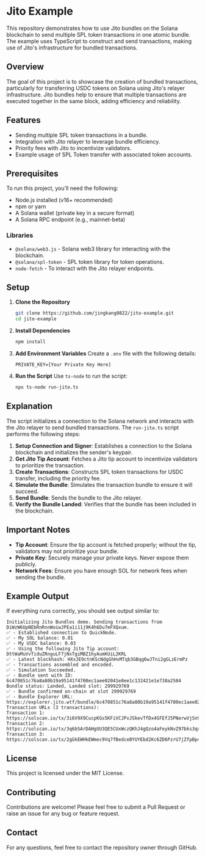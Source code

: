 # Jito Example

This repository demonstrates how to use Jito bundles on the Solana blockchain to send multiple SPL token transactions in one atomic bundle. The example uses TypeScript to construct and send transactions, making use of Jito's infrastructure for bundled transactions.

## Overview

The goal of this project is to showcase the creation of bundled transactions, particularly for transferring USDC tokens on Solana using Jito's relayer infrastructure. Jito bundles help to ensure that multiple transactions are executed together in the same block, adding efficiency and reliability.

## Features

- Sending multiple SPL token transactions in a bundle.
- Integration with Jito relayer to leverage bundle efficiency.
- Priority fees with Jito to incentivize validators.
- Example usage of SPL Token transfer with associated token accounts.

## Prerequisites

To run this project, you'll need the following:

- Node.js installed (v16+ recommended)
- npm or yarn
- A Solana wallet (private key in a secure format)
- A Solana RPC endpoint (e.g., mainnet-beta)

### Libraries

- `@solana/web3.js` - Solana web3 library for interacting with the blockchain.
- `@solana/spl-token` - SPL token library for token operations.
- `node-fetch` - To interact with the Jito relayer endpoints.

## Setup

1. **Clone the Repository**

   ```sh
   git clone https://github.com/jingkang0822/jito-example.git
   cd jito-example
   ```

2. **Install Dependencies**

   ```sh
   npm install
   ```

3. **Add Environment Variables**
   Create a `.env` file with the following details:

   ```
   PRIVATE_KEY=[Your Private Key Here]
   ```

4. **Run the Script**
   Use `ts-node` to run the script:
   ```sh
   npx ts-node run-jito.ts
   ```

## Explanation

The script initializes a connection to the Solana network and interacts with the Jito relayer to send bundled transactions. The `run-jito.ts` script performs the following steps:

1. **Setup Connection and Signer**: Establishes a connection to the Solana blockchain and initializes the sender's keypair.
2. **Get Jito Tip Account**: Fetches a Jito tip account to incentivize validators to prioritize the transaction.
3. **Create Transactions**: Constructs SPL token transactions for USDC transfer, including the priority fee.
4. **Simulate the Bundle**: Simulates the transaction bundle to ensure it will succeed.
5. **Send Bundle**: Sends the bundle to the Jito relayer.
6. **Verify the Bundle Landed**: Verifies that the bundle has been included in the blockchain.

## Important Notes

- **Tip Account**: Ensure the tip account is fetched properly; without the tip, validators may not prioritize your bundle.
- **Private Key**: Securely manage your private keys. Never expose them publicly.
- **Network Fees**: Ensure you have enough SOL for network fees when sending the bundle.

## Example Output

If everything runs correctly, you should see output similar to:

```
Initializing Jito Bundles demo. Sending transactions from DiWzW6UpNEbRnRnnWoiwJPEa1i11j9K4h6Du7mFXQxum.
✅ - Established connection to QuickNode.
✅ - My SOL balance: 0.01
✅ - My USDC balance: 0.03
✅ - Using the following Jito Tip account: DttWaMuVvTiduZRnguLF7jNxTgiMBZ1hyAumKUiL2KRL
✅ - Latest blockhash: HXxJE9ctnKScNdgGhHvMTqb3GBqg6wJTni2gGLzErmPz
✅ - Transactions assembled and encoded.
✅ - Simulation Succeeded.
✅ - Bundle sent with ID: 6c470851c76a8a80b19a95141f4700ec1aee02041e8ee1c132421e1e738a2584
Bundle status: Landed, Landed slot: 299929769
✅ - Bundle confirmed on-chain at slot 299929769
✅ - Bundle Explorer URL: https://explorer.jito.wtf/bundle/6c470851c76a8a80b19a95141f4700ec1aee02041e8ee1c132421e1e738a2584
Transaction URLs (3 transactions):
Transaction 1: https://solscan.io/tx/3i6V9X9CucpKGs5KFiVCJPvJSkevTfDx4SFEfJ5PNorwVjSn94tfHAF659n3z31iU3BqERMDXN8QPBg82kFVyCgm
Transaction 2: https://solscan.io/tx/3q6b5ArDAHgUU3QE5CUxWczQKhJ4gQzo4aFeykNvZ97bks3qx4THZgQhTaeY9bTazUAFbt8rL8dTkRkyLQvY7t87
Transaction 3: https://solscan.io/tx/2gGkEWHkEWmec9Vq7fBedceBYUYEbd2Kc6ZD6PzrU7jZfpBp4iaXr2pD4Ut2dY4hiLEYhqtAi3itaEKinrECrdDG
```

## License

This project is licensed under the MIT License.

## Contributing

Contributions are welcome! Please feel free to submit a Pull Request or raise an issue for any bug or feature request.

## Contact

For any questions, feel free to contact the repository owner through GitHub.
